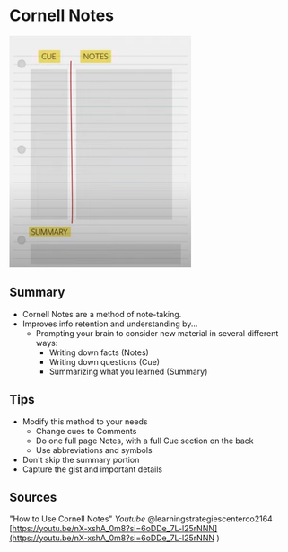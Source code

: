 # Cornell Notes

![An example image of a Cornell Notes page.](./images/cornell-notes.png "Cornell Notes Page")

## Summary
* Cornell Notes are a method of note-taking.
* Improves info retention and understanding by...
    * Prompting your brain to consider new material in several different ways:
        * Writing down facts (Notes)
        * Writing down questions (Cue)
        * Summarizing what you learned (Summary)

## Tips
* Modify this method to your needs
    * Change cues to Comments
    * Do one full page Notes, with a full Cue section on the back
    * Use abbreviations and symbols
* Don't skip the summary portion
* Capture the gist and important details


## Sources
"How to Use Cornell Notes" *Youtube* @learningstrategiescenterco2164
[https://youtu.be/nX-xshA_0m8?si=6oDDe_7L-l25rNNN](https://youtu.be/nX-xshA_0m8?si=6oDDe_7L-l25rNNN
)
